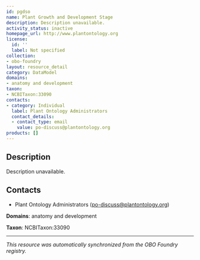 ```yaml
---
id: pgdso
name: Plant Growth and Development Stage
description: Description unavailable.
activity_status: inactive
homepage_url: http://www.plantontology.org
license:
  id: ''
  label: Not specified
collection:
- obo-foundry
layout: resource_detail
category: DataModel
domains:
- anatomy and development
taxon:
- NCBITaxon:33090
contacts:
- category: Individual
  label: Plant Ontology Administrators
  contact_details:
  - contact_type: email
    value: po-discuss@plantontology.org
products: []
---
```


## Description

Description unavailable.

## Contacts

- Plant Ontology Administrators (po-discuss@plantontology.org)

**Domains**: anatomy and development

**Taxon**: NCBITaxon:33090

---

*This resource was automatically synchronized from the OBO Foundry registry.*
